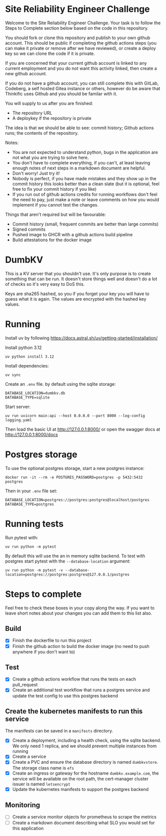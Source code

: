 # Site Reliability Engineer Challenge

Welcome to the Site Reliability Engineer Challenge. Your task is to follow the Steps to Complete section below based on the code in this repository.

You should fork or clone this repository and publish to your own github account. This should be public if completing the github actions steps (you can make it private or remove after we have reviewed), or create a deploy key so we can clone the code if it is private.

If you are concerned that your current github account is linked to any current employment and you do not want this activity linked, then create a new github account.

If you do not have a github account, you can still complete this with GitLab, Codeberg, a self hosted Gitea instance or others, however do be aware that Thinkific uses Github and you should be familar with it.

You will supply to us after you are finished:
- The repository URL
- A deploykey if the repository is private

The idea is that we should be able to see: commit history; Github actions runs; the contents of the repository.

Notes:
- You are not expected to understand python, bugs in the application are not what you are trying to solve here.
- You don't have to complete everything, if you can't, at least leaving enough notes of next steps in a markdown document are helpful.
- Don't worry! Just try it!
- Nobody is perfect, if you have made mistakes and they show up in the commit history this looks better than a clean slate (but it is optional, feel free to fix your commit history if you like)
- If you run out of github actions credits for running workflows don't feel the need to pay, just make a note or leave comments on how you would implement if you cannot test the changes.

Things that aren't required but will be favourable:
- Commit history (small, frequent commits are better than large commits)
- Signed commits
- Pushed image to GHCR with a github actions build pipeline
- Build attestations for the docker image

# DumbKV

This is a KV server that you shouldn't use. It's only purpose is to create something that can be run. It doesn't store things well and doesn't do a lot of checks so it's very easy to DoS this. 

Keys are sha265 hashed, so you if you forget your key you will have to guess what it is again. The values are encrypted with the hashed key values.

# Running

Install uv by following https://docs.astral.sh/uv/getting-started/installation/

Install python 3.12
```
uv python install 3.12
```

Install dependencies:
```
uv sync
```

Create an `.env` file. by default using the sqlite storage:
```
DATABASE_LOCATION=dumbkv.db
DATABASE_TYPE=sqlite
```

Start server:
```
uv run uvicorn main:api --host 0.0.0.0 --port 8000 --log-config logging.yaml
```

Then load the basic UI at http://127.0.0.1:8000/ or open the swagger docs at http://127.0.0.1:8000/docs

# Postgres storage

To use the optional postgres storage, start a new postgres instance:
```
docker run -it --rm -e POSTGRES_PASSWORD=postgres -p 5432:5432 postgres
```

Then in your `.env` file set:
```
DATABASE_LOCATION=postgres://postgres:postgres@localhost/postgres
DATABASE_TYPE=postgres
```

# Running tests

Run pytest with:
```
uv run python -m pytest
```

By default this will use the an in memory sqlite backend. To test with postgres start pytest with the `--database-location` argument:
```
uv run python -m pytest -v --database-location=postgres://postgres:postgres@127.0.0.1/postgres
```


# Steps to complete

Feel free to check these boxes in your copy along the way. If you want to leave short notes about your changes you can add them to this list also.

## Build
- [x] Finish the dockerfile to run this project
- [x] Finish the github action to build the docker image (no need to push anywhere if you don't want to)

## Test
- [x] Create a github actions workflow that runs the tests on each pull_request
- [x] Create an additional test workflow that runs a postgres service and update the test config to use this postgres backend

## Create the kubernetes manifests to run this service

The manifests can be saved in a `manifests` directory.

- [x] Create a deployment, including a health check, using the sqlite backend. We only need 1 replica, and we should prevent multiple instances from running
- [x] Create a service
- [x] Create a PVC and ensure the database directory is named `dumbkvstore`. The storage class name is `efs`
- [x] Create an ingress or gateway for the hostname `dumbkv.example.com`, the service will be available on the root path, the cert-manager cluster issuer is named `letsencrypt`
- [x] Update the kubernetes manifests to support the postgres backend

## Monitoring
- [ ] Create a service monitor objects for prometheus to scrape the metrics
- [ ] Create a markdown document describing what SLO you would set for this application
